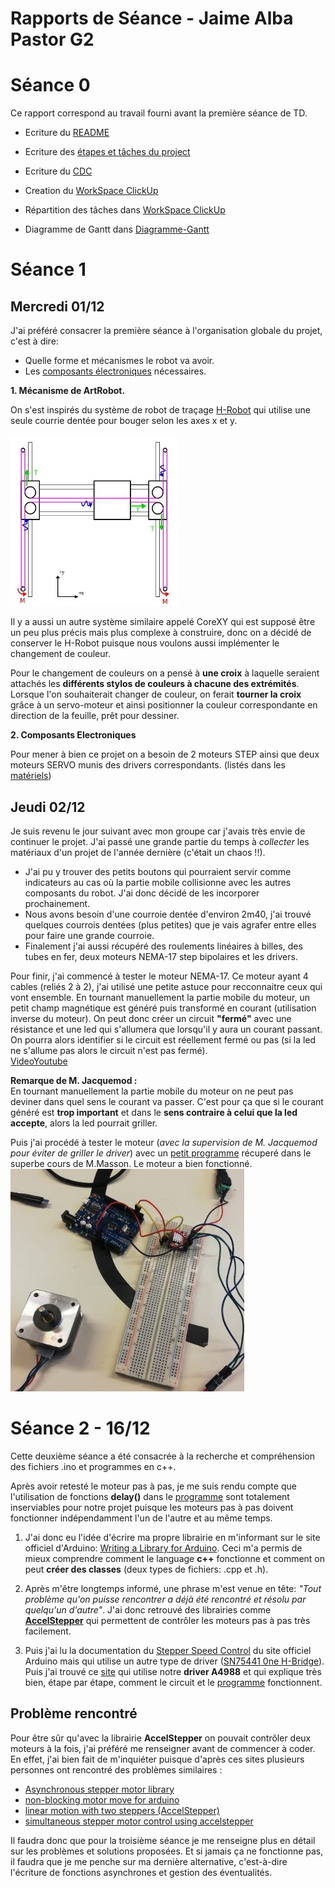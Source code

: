 # **Rapports de Séance - Jaime Alba Pastor G2**

# Séance 0

Ce rapport correspond au travail fourni avant la première séance de TD.

- Ecriture du [README](../README.md)
- Ecriture des [étapes et tâches du project](../Documentation/Etapes-Taches.md)
- Ecriture du [CDC](../Documentation/Cahier_des_charges.md)

- Creation du [WorkSpace ClickUp](https://sharing.clickup.com/l/h/4-32571374-1/226c80c2a30dcb4)
- Répartition des tâches dans [WorkSpace ClickUp](https://sharing.clickup.com/l/h/4-32571374-1/226c80c2a30dcb4)
- Diagramme de Gantt dans [Diagramme-Gantt](../Images/Diagramme-Gantt.png)

# Séance 1

## Mercredi 01/12

J'ai préféré consacrer la première séance à l'organisation globale du projet, c'est à dire:

- Quelle forme et mécanismes le robot va avoir.
- Les [composants électroniques](../Documentation/Matériel.md) nécessaires.

**1. Mécanisme de ArtRobot.**

On s'est inspirés du système de robot de traçage [H-Robot](http://www.doublejumpelectric.com/projects/core_xy/2014-07-15-core_xy/) qui utilise une seule courrie dentée pour bouger selon les axes x et y.<br />  
![HRobot](../Images/HRobot.jpg)

Il y a aussi un autre système similaire appelé CoreXY qui est supposé être un peu plus précis mais plus complexe à construire, donc on a décidé de conserver le H-Robot puisque nous voulons aussi implémenter le changement de couleur.

Pour le changement de couleurs on a pensé à **une croix** à laquelle seraient attachés les **différents stylos de couleurs à chacune des extrémités**. Lorsque l'on souhaiterait changer de couleur, on ferait **tourner la croix** grâce à un servo-moteur et ainsi positionner la couleur correspondante en direction de la feuille, prêt pour dessiner.

**2. Composants Electroniques**

Pour mener à bien ce projet on a besoin de 2 moteurs STEP ainsi que deux moteurs SERVO munis des drivers
correspondants. (listés dans les [matériels](../Documentation/Matériel.md))

## Jeudi 02/12

Je suis revenu le jour suivant avec mon groupe car j'avais très envie de continuer le projet.
J'ai passé une grande partie du temps à _collecter_ les matériaux d'un projet de l'année dernière (c'était un chaos !!).

- J'ai pu y trouver des petits boutons qui pourraient servir comme indicateurs au cas où la partie mobile collisionne avec les autres composants du robot. J'ai donc décidé de les incorporer prochainement.
- Nous avons besoin d'une courroie dentée d'environ 2m40, j'ai trouvé quelques courrois dentées (plus petites) que je vais agrafer entre elles pour faire une grande courroie.
- Finalement j'ai aussi récupéré des roulements linéaires à billes, des tubes en fer, deux moteurs NEMA-17 step bipolaires et les drivers.

Pour finir, j'ai commencé à tester le moteur NEMA-17.
Ce moteur ayant 4 cables (reliés 2 à 2), j'ai utilisé une petite astuce pour recconnaitre ceux qui vont ensemble. En tournant manuellement la partie mobile du moteur, un petit champ magnétique est généré puis transformé en courant (utilisation inverse du moteur). On peut donc créer un circuit **"fermé"** avec une résistance et une led qui s'allumera que lorsqu'il y aura un courant passant. On pourra alors identifier si le circuit est réellement fermé ou pas (si la led ne s'allume pas alors le circuit n'est pas fermé).  
[VideoYoutube](https://youtu.be/oWQ2Gkv-7zA)

**Remarque de M. Jacquemod :**  
En tournant manuellement la partie mobile du moteur on ne peut pas deviner dans quel sens le courant va passer. C'est pour ça que si le courant généré est **trop important** et dans le **sens contraire à celui que la led accepte**, alors la led pourrait griller.

Puis j'ai procédé à tester le moteur (_avec la supervision de M. Jacquemod pour éviter de griller le driver_) avec un [petit programme](../Tests/StepMotorTest1.ino) récuperé dans le superbe cours de M.Masson. Le moteur a bien fonctionné.  
![photo](../Images/steppermotor1.jpeg)

# Séance 2 - 16/12

Cette deuxième séance a été consacrée à la recherche et compréhension des fichiers .ino et programmes en c++.

Après avoir retesté le moteur pas à pas, je me suis rendu compte que l'utilisation de fonctions **delay()** dans le [programme](../Tests/StepMotorTest1.ino) sont totalement inserviables pour notre projet puisque les moteurs pas à pas doivent fonctionner indépendamment l'un de l'autre et au même temps. 

1. J'ai donc eu l'idée d'écrire ma propre librairie en m'informant sur le site officiel d'Arduino: [Writing a Library for Arduino](https://www.arduino.cc/en/Hacking/LibraryTutorial). Ceci m'a permis de mieux comprendre comment le language **c++** fonctionne et comment on peut **créer des classes** (deux types de fichiers: .cpp et .h).

2. Après m'être longtemps informé, une phrase m'est venue en tête: *"Tout problème qu'on puisse rencontrer a déjà été rencontré et résolu par quelqu'un d'autre"*. J'ai donc retrouvé des librairies comme **[AccelStepper](https://www.arduino.cc/reference/en/libraries/accelstepper/)** qui permettent de contrôler les moteurs pas à pas très facilement.

3. Puis j'ai lu la documentation du [Stepper Speed Control](https://www.arduino.cc/en/Tutorial/LibraryExamples/StepperSpeedControl) du site officiel Arduino mais qui utilise un autre type de driver ([SN75441 0ne H-Bridge](https://www.ti.com/lit/ds/symlink/sn754410.pdf)). Puis j'ai trouvé ce [site](https://www.makerguides.com/a4988-stepper-motor-driver-arduino-tutorial/) qui utilise notre **driver A4988** et qui explique très bien, étape par étape, comment le circuit et le [programme](../Tests/StepMotorPosition.ino) fonctionnent.

## Problème rencontré
Pour être sûr qu'avec la librairie **AccelStepper** on pouvait contrôler deux moteurs à la fois, j'ai préféré me renseigner avant de commencer à coder. En effet, j'ai bien fait de m'inquiéter puisque d'après ces sites plusieurs personnes ont rencontré des problèmes similaires :
- [Asynchronous stepper motor library](https://forum.dronebotworkshop.com/arduino/asynchronous-stepper-motor-library/)
- [non-blocking motor move for arduino](https://groups.google.com/g/accelstepper/c/wusHVDxhufw?pli=1)
- [linear motion with two steppers (AccelStepper)](https://forum.arduino.cc/t/linear-motion-with-two-steppers-accelstepper/126825)
- [simultaneous stepper motor control using accelstepper](https://forum.arduino.cc/t/simultaneous-stepper-motor-control-using-accelstepper/625179/2)

Il faudra donc que pour la troisième séance je me renseigne plus en détail sur les problèmes et solutions proposées. Et si jamais ça ne fonctionne pas, il faudra que je me penche sur ma dernière alternative, c'est-à-dire l'écriture de fonctions asynchrones et gestion des éventualités.


